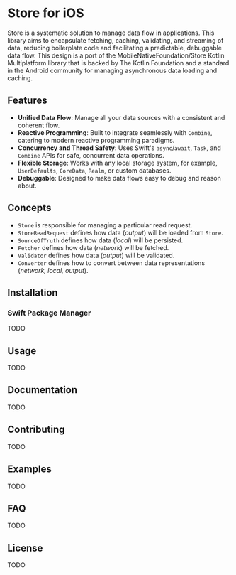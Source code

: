 #  Store for iOS

Store is a systematic solution to manage data flow in applications. This library aims to encapsulate fetching, caching, validating, and streaming of data, reducing boilerplate code and facilitating a predictable, debuggable data flow. This design is a port of the MobileNativeFoundation/Store Kotlin Multiplatform library that is backed by The Kotlin Foundation and a standard in the Android community for managing asynchronous data loading and caching.

## Features
- **Unified Data Flow**: Manage all your data sources with a consistent and coherent flow.
- **Reactive Programming**: Built to integrate seamlessly with `Combine`, catering to modern reactive programming paradigms.
- **Concurrency and Thread Safety**: Uses Swift's `async`/`await`, `Task`, and `Combine` APIs for safe, concurrent data operations.
- **Flexible Storage**: Works with any local storage system, for example, `UserDefaults`, `CoreData`, `Realm`, or custom databases.
- **Debuggable**: Designed to make data flows easy to debug and reason about.

## Concepts
- `Store` is responsible for managing a particular read request.
- `StoreReadRequest` defines how data (_output_) will be loaded from `Store`.
- `SourceOfTruth` defines how data (_local_) will be persisted.
- `Fetcher` defines how data (_network_) will be fetched.
- `Validator` defines how data (_output_) will be validated.
- `Converter` defines how to convert between data representations (_network, local, output_).

## Installation

### Swift Package Manager

TODO

## Usage

TODO

## Documentation

TODO

## Contributing

TODO

## Examples

TODO

## FAQ

TODO

## License

TODO
